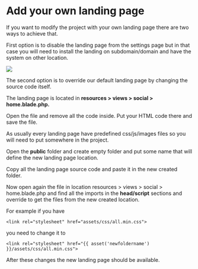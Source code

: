# Add your own landing page

If you want to modify the project with your own landing page there are two ways to achieve that.

First option is to disable the landing page from the settings page but in that case you will need to install the landing on subdomain/domain and have the system on other location.

![](https://github.com/dimovdaniel/poscloud/tree/8df92fbd19d751b10539f8e7e63923d91da8c35e/.gitbook/assets/screenshotdsfsdfsd.png)

The second option is to override our default landing page by changing the source code itself.

The landing page is located in **resources &gt; views &gt; social &gt; home.blade.php.**

Open the file and remove all the code inside. Put your HTML code there and save the file.

As usually every landing page have predefined css/js/images files so you will need to put somewhere in the project.

Open the **public** folder and create empty folder and put some name that will define the new landing page location.

Copy all the landing page source code and paste it in the new created folder.

Now open again the file in location resources &gt; views &gt; social &gt; home.blade.php and find all the imports in the **head/script** sections and override to get the files from the new created location.

For example if you have

```text
<link rel="stylesheet" href="assets/css/all.min.css">
```

you need to change it to

```text
<link rel="stylesheet" href="{{ asset('newfoldername') }}/assets/css/all.min.css">
```

After these changes the new landing page should be available.

